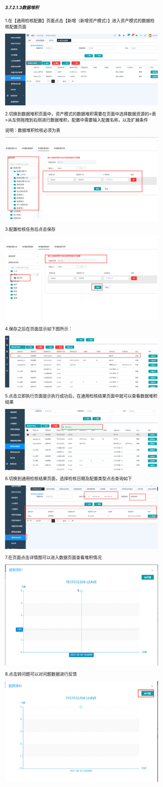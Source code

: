 ##### 3.7.2.1.3数据堆积

 1.在【通用检核配置】页面点击【新增（新增资产模式）】进入资产模式的数据检核配置页面

![image-20210425211752435](3.6.2.1.3%E6%95%B0%E6%8D%AE%E5%A0%86%E7%A7%AF.assets/image-20210425211752435.png)

2.切换到数据堆积页面中，资产模式的数据堆积需要在页面中选择数据资源的<表>从左侧拖拽到右侧进行数据堆积，配置中需要输入配置名称，以及扩展条件

说明：数据堆积检核必须为表

![image-20210426100951675](3.6.2.1.3%E6%95%B0%E6%8D%AE%E5%A0%86%E7%A7%AF.assets/image-20210426100951675.png)

3.配置检核任务后点击保存

![image-20210426101027629](3.6.2.1.3%E6%95%B0%E6%8D%AE%E5%A0%86%E7%A7%AF.assets/image-20210426101027629.png)

4.保存之后在页面显示如下图所示：

![image-20210426101109252](3.6.2.1.3%E6%95%B0%E6%8D%AE%E5%A0%86%E7%A7%AF.assets/image-20210426101109252.png)

5.点击立即执行页面提示执行成功后，在通用检核结果页面中就可以查看数据堆积结果

![image-20210426102903777](3.6.2.1.3%E6%95%B0%E6%8D%AE%E5%A0%86%E7%A7%AF.assets/image-20210426102903777.png)

6.切换到通用检核结果页面，选择检核日期及配置类型点击查询如下

![image-20210426102953577](3.6.2.1.3%E6%95%B0%E6%8D%AE%E5%A0%86%E7%A7%AF.assets/image-20210426102953577.png)

7.在页面点击详情图可以进入数据页面查看堆积情况

![image-20210426103026614](3.6.2.1.3%E6%95%B0%E6%8D%AE%E5%A0%86%E7%A7%AF.assets/image-20210426103026614.png)

8.点击转问题可以对问题数据进行反馈

![image-20210426103051426](3.6.2.1.3%E6%95%B0%E6%8D%AE%E5%A0%86%E7%A7%AF.assets/image-20210426103051426.png)